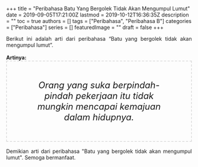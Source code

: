 +++
title = "Peribahasa Batu Yang Bergolek Tidak Akan Mengumpul Lumut"
date = 2019-09-05T17:21:00Z
lastmod = 2019-10-12T16:36:35Z
description = ""
toc = true
authors = []
tags = ["Peribahasa", "Peribahasa B"]
categories = ["Peribahasa"]
series = []
featuredImage = ""
draft = false
+++

<div dir="ltr" style="text-align: left;" trbidi="on"><div style="text-align: justify;">Berikut ini adalah arti dari peribahasa “Batu yang bergolek tidak akan mengumpul lumut”.</div><br /><div style="text-align: justify;"><b>Artinya:</b></div><div style="border: 2px dashed #ddd; font-size: 24px; height: auto; margin: 0 auto; padding: 50px; text-align: center; width: auto;"><i>Orang yang suka berpindah-pindah pekerjaan itu tidak mungkin mencapai kemajuan dalam hidupnya.</i></div><div style="text-align: justify;"><br /></div><div style="text-align: justify;">Demikian arti dari peribahasa "Batu yang bergolek tidak akan mengumpul lumut". Semoga bermanfaat.</div></div>
